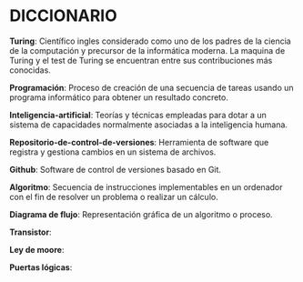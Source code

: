 # DICCIONARIO

**Turing**: Científico ingles considerado como uno de los padres de la ciencia de la computación y precursor de la informática moderna.
 La maquina de Turing y el test de Turing se encuentran entre sus contribuciones más conocidas.

**Programación**: Proceso de creación de una secuencia de tareas usando un programa informático para obtener un resultado concreto.

**Inteligencia-artificial**: Teorías y técnicas empleadas para dotar a un sistema de capacidades normalmente asociadas a la inteligencia humana.

**Repositorio-de-control-de-versiones**: Herramienta de software que registra y gestiona cambios en un sistema de archivos.

**Github**: Software de control de versiones basado en Git.

**Algoritmo**: Secuencia de instrucciones implementables en un ordenador con el fin de resolver un problema o realizar un cálculo.

**Diagrama de flujo**: Representación gráfica de un algoritmo o proceso.

**Transistor**: 

**Ley de moore**:

**Puertas lógicas**: 
